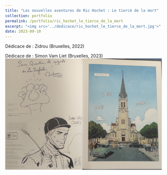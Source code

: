```yaml
---
title: "Les nouvelles aventures de Ric Hochet : Le tiercé de la mort"
collection: portfolio
permalink: /portfolio/ric_hochet_le_tierce_de_la_mort
excerpt: "<img src='../dedicace/ric_hochet_le_tierce_de_la_mort.jpg'>"
date: 2023-09-10
---
```


Dédicace de : Zidrou (Bruxelles, 2022)

Dédicace de : Simon Vam Liet (Bruxelles, 2023)
<img src='../dedicace/ric_hochet_le_tierce_de_la_mort.jpg'>